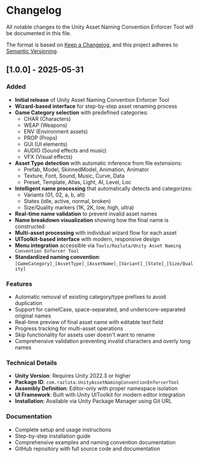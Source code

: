 # Changelog

All notable changes to the Unity Asset Naming Convention Enforcer Tool will be documented in this file.

The format is based on [Keep a Changelog](https://keepachangelog.com/en/1.0.0/),
and this project adheres to [Semantic Versioning](https://semver.org/spec/v2.0.0.html).

## [1.0.0] - 2025-05-31

### Added
- **Initial release** of Unity Asset Naming Convention Enforcer Tool
- **Wizard-based interface** for step-by-step asset renaming process
- **Game Category selection** with predefined categories:
    - CHAR (Characters)
    - WEAP (Weapons)
    - ENV (Environment assets)
    - PROP (Props)
    - GUI (UI elements)
    - AUDIO (Sound effects and music)
    - VFX (Visual effects)
- **Asset Type detection** with automatic inference from file extensions:
    - Prefab, Model, SkinnedModel, Animation, Animator
    - Texture, Font, Sound, Music, Curve, Data
    - Preset, Template, Atlas, Light, AI, Level, Loc
- **Intelligent name processing** that automatically detects and categorizes:
    - Variants (01, 02, a, b, alt)
    - States (idle, active, normal, broken)
    - Size/Quality markers (1K, 2K, low, high, ultra)
- **Real-time name validation** to prevent invalid asset names
- **Name breakdown visualization** showing how the final name is constructed
- **Multi-asset processing** with individual wizard flow for each asset
- **UIToolkit-based interface** with modern, responsive design
- **Menu integration** accessible via `Tools/Razluta/Unity Asset Naming Convention Enforcer Tool`
- **Standardized naming convention**: `[GameCategory]_[AssetType]_[AssetName]_[Variant]_[State]_[Size/Quality]`

### Features
- Automatic removal of existing category/type prefixes to avoid duplication
- Support for camelCase, space-separated, and underscore-separated original names
- Real-time preview of final asset name with editable text field
- Progress tracking for multi-asset operations
- Skip functionality for assets user doesn't want to rename
- Comprehensive validation preventing invalid characters and overly long names

### Technical Details
- **Unity Version**: Requires Unity 2022.3 or higher
- **Package ID**: `com.razluta.UnityAssetNamingConventionEnforcerTool`
- **Assembly Definition**: Editor-only with proper namespace isolation
- **UI Framework**: Built with Unity UIToolkit for modern editor integration
- **Installation**: Available via Unity Package Manager using Git URL

### Documentation
- Complete setup and usage instructions
- Step-by-step installation guide
- Comprehensive examples and naming convention documentation
- GitHub repository with full source code and documentation